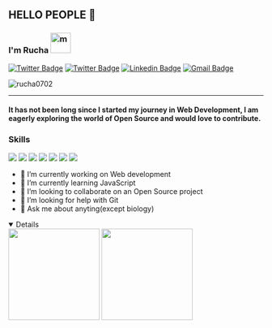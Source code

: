 ## HELLO PEOPLE 👋
### I'm Rucha <img width="40px" src="https://i.pinimg.com/originals/0d/a5/cb/0da5cbca5d728a789100439958f50235.gif" alt="m"/>
[![Twitter Badge](https://img.shields.io/badge/@rucha_k2-30302f?style=flat&logo=instagram&logoColor=white)](https://twitter.com/rucha_k2)
[![Twitter Badge](https://img.shields.io/badge/rucha-kasture-02-30302f?style=flat&logo=linkedin)](https://www.linkedin.com/in/rucha-kasture-02/)
[![Linkedin Badge](https://img.shields.io/badge/rucha_02-30302f?style=flat&logo=medium)](https://medium.com/@naman360)
[![Gmail Badge](https://img.shields.io/badge/rucha.kasture2002@gmail.com-30302f?style=flat&logo=Gmail&logoColor=white)](mailto:rucha.kasture2002@gmail.com)
<p align="left"> <img src="https://komarev.com/ghpvc/?username=rucha0702" alt="rucha0702" /> </p>

---

#### It has not been long since I started my journey in Web Development, I am eagerly exploring the world of Open Source and would love to contribute.

### Skills

<p align="left"> <img src="https://img.shields.io/badge/HTML-239120?style=for-the-badge&logo=html5&logoColor=white"/> <img src="https://img.shields.io/badge/CSS-239120?&style=for-the-badge&logo=css3&logoColor=white"/> <img src="https://img.shields.io/badge/JavaScript-F7DF1E?style=for-the-badge&logo=javascript&logoColor=black"/> <img src="https://img.shields.io/badge/C-00599C?style=for-the-badge&logo=c&logoColor=white"/> <img src="https://img.shields.io/badge/C%2B%2B-00599C?style=for-the-badge&logo=c%2B%2B&logoColor=white"/> <img src="https://img.shields.io/badge/Bootstrap-563D7C?style=for-the-badge&logo=bootstrap&logoColor=white"/> <img src="https://img.shields.io/badge/Netlify-00C7B7?style=for-the-badge&logo=netlify&logoColor=white"/> 
</p>

- 🔭 I’m currently working on Web development
- 🌱 I’m currently learning JavaScript
- 👯 I’m looking to collaborate on an Open Source project
- 🤔 I’m looking for help with Git
- 💬 Ask me about anyting(except biology)



<details open>
<img height="180em" src="https://github-readme-stats.vercel.app/api?username=rucha0702&show_icons=true&hide_border=true&&count_private=true&include_all_commits=true" />
<img height="180em" src="https://github-readme-stats.vercel.app/api/top-langs/?username=rucha0702&exclude_repo=KNN-Image-Classification&show_icons=true&hide_border=true&layout=compact&langs_count=8"/>
 </details>
<!--
**rucha0702/rucha0702** is a ✨ _special_ ✨ repository because its `README.md` (this file) appears on your GitHub profile.


Here are some ideas to get you started:

- 🔭 I’m currently working on Web development
- 🌱 I’m currently learning JavaScript
- 👯 I’m looking to collaborate on an Open Source project
- 🤔 I’m looking for help with Git
- 💬 Ask me about space 
- 📫 How to reach me: ...
- 😄 Pronouns: ...
- ⚡ Fun fact: I hate cats
-->

